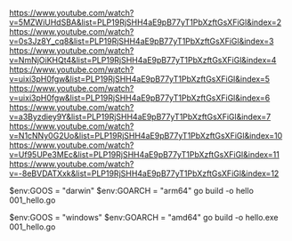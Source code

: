 https://www.youtube.com/watch?v=5MZWiUHdSBA&list=PLP19RjSHH4aE9pB77yT1PbXzftGsXFiGl&index=2
https://www.youtube.com/watch?v=0s3Jz8Y_cq8&list=PLP19RjSHH4aE9pB77yT1PbXzftGsXFiGl&index=3
https://www.youtube.com/watch?v=NmNjOiKHQt4&list=PLP19RjSHH4aE9pB77yT1PbXzftGsXFiGl&index=4
https://www.youtube.com/watch?v=uixi3pH0fgw&list=PLP19RjSHH4aE9pB77yT1PbXzftGsXFiGl&index=5
https://www.youtube.com/watch?v=uixi3pH0fgw&list=PLP19RjSHH4aE9pB77yT1PbXzftGsXFiGl&index=6
https://www.youtube.com/watch?v=a3Byzdiey9Y&list=PLP19RjSHH4aE9pB77yT1PbXzftGsXFiGl&index=7
https://www.youtube.com/watch?v=N1cNNy0G2Uo&list=PLP19RjSHH4aE9pB77yT1PbXzftGsXFiGl&index=10
https://www.youtube.com/watch?v=Uf95UPe3MEc&list=PLP19RjSHH4aE9pB77yT1PbXzftGsXFiGl&index=11
https://www.youtube.com/watch?v=-8eBVDATXxk&list=PLP19RjSHH4aE9pB77yT1PbXzftGsXFiGl&index=12



$env:GOOS = "darwin"
$env:GOARCH = "arm64"
go build -o hello 001_hello.go

$env:GOOS = "windows"
$env:GOARCH = "amd64"
go build -o hello.exe 001_hello.go